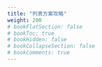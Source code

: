 ```yaml
---
title: "列表方案攻略"
weight: 200
# bookFlatSection: false
# bookToc: true
# bookHidden: false
# bookCollapseSection: false
# bookComments: true
---
```

